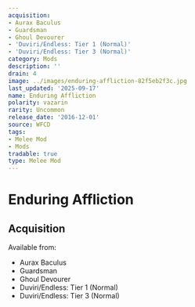 ```yaml
---
acquisition:
- Aurax Baculus
- Guardsman
- Ghoul Devourer
- 'Duviri/Endless: Tier 1 (Normal)'
- 'Duviri/Endless: Tier 3 (Normal)'
category: Mods
description: ''
drain: 4
image: ../images/enduring-affliction-82f5eb2f3c.jpg
last_updated: '2025-09-17'
name: Enduring Affliction
polarity: vazarin
rarity: Uncommon
release_date: '2016-12-01'
source: WFCD
tags:
- Melee Mod
- Mods
tradable: true
type: Melee Mod
---
```


# Enduring Affliction

## Acquisition

Available from:
- Aurax Baculus
- Guardsman
- Ghoul Devourer
- Duviri/Endless: Tier 1 (Normal)
- Duviri/Endless: Tier 3 (Normal)

